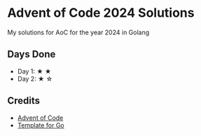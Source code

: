 # Advent of Code 2024 Solutions

My solutions for AoC for the year 2024 in Golang

## Days Done

- Day 1: ★ ★
- Day 2: ★ ☆

## Credits
- [Advent of Code](https://adventofcode.com/)
- [Template for Go](https://github.com/wlachs/advent_of_code_go_template)
